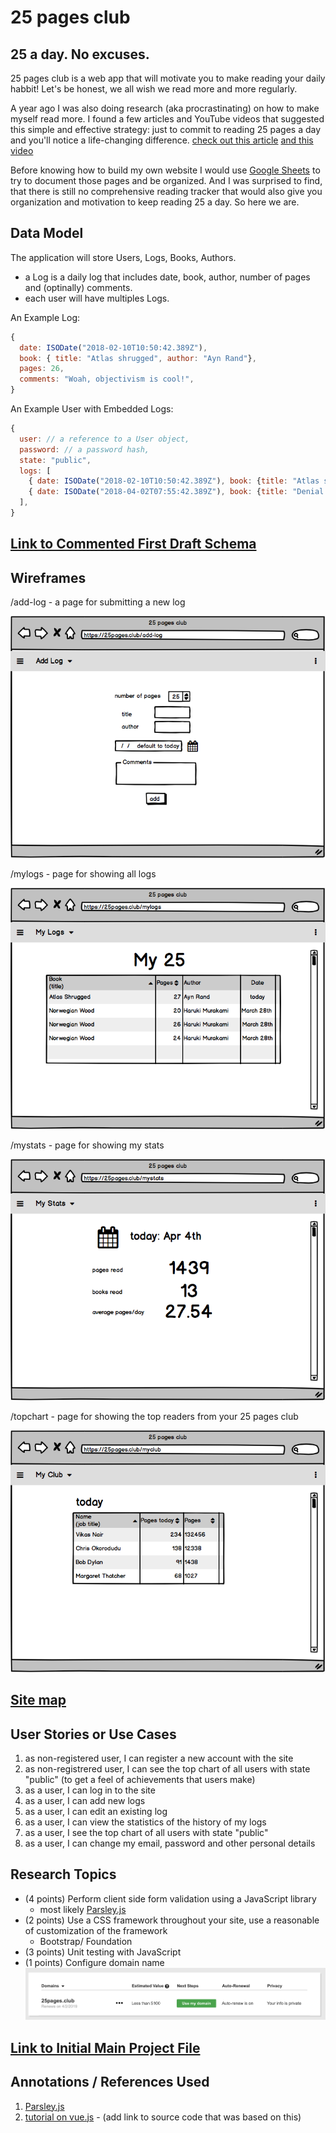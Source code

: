 
# 25 pages club 

## 25 a day. No excuses.

25 pages club is a web app that will motivate you to make reading your daily habbit! Let's be honest, we all wish we read more and more regularly.

A year ago I was also doing research (aka procrastinating) on how to make myself read more. I found a few articles and YouTube videos that suggested this simple and effective strategy: just to commit to reading 25 pages a day and you'll notice a life-changing difference. [check out this article](https://github.com/nyu-csci-ua-0480-008-spring-2018/dt1308-final-project.git) [and this video](https://www.youtube.com/watch?v=iiNISuM4wl0)

Before knowing how to build my own website I would use [Google Sheets](https://docs.google.com/spreadsheets/d/1JTNRAV_t4RNSDDJlno2HkTcegqYsFdJ5Db9VQLbXfgU/edit#gid=0) to try to document those pages and be organized. And I was surprised to find, that there is still no comprehensive reading tracker that would also give you organization and motivation to keep reading 25 a day. So here we are.

## Data Model

The application will store Users, Logs, Books, Authors.

* a Log is a daily log that includes date, book, author, number of pages and (optinally) comments.
* each user will have multiples Logs.

An Example Log:

```javascript
{
  date: ISODate("2018-02-10T10:50:42.389Z"),
  book: { title: "Atlas shrugged", author: "Ayn Rand"},
  pages: 26,
  comments: "Woah, objectivism is cool!",
}
```

An Example User with Embedded Logs:

```javascript
{
  user: // a reference to a User object,
  password: // a password hash,
  state: "public",
  logs: [
    { date: ISODate("2018-02-10T10:50:42.389Z"), book: {title: "Atlas shrugged", author: "Ayn Rand"}, pages: 26, comments: "Woah, objectivism is cool!"},
    { date: ISODate("2018-04-02T07:55:42.389Z"), book: {title: "Denial of Death", author: "Ernest Becker"}, pages: 27, comments: "this. is. hard."},
  ],
}
```


## [Link to Commented First Draft Schema](db.js) 


## Wireframes

/add-log - a page for submitting a new log

![Add log](documentation/add-log.png)

/mylogs - page for showing all logs

![My logs](documentation/mylogs.png)

/mystats - page for showing my stats

![My Stats](documentation/mystats.png)

/topchart - page for showing the top readers from your 25 pages club

![Top Chart](documentation/topchart.png)

## [Site map](documentation/sitemap.pdf)


## User Stories or Use Cases

1. as non-registered user, I can register a new account with the site
2. as non-registrered user, I can see the top chart of all users with state "public" (to get a feel of achievements that users make)
3. as a user, I can log in to the site
4. as a user, I can add new logs
5. as a user, I can edit an existing log
6. as a user, I can view the statistics of the history of my logs
7. as a user, I see the top chart of all users with state "public"
8. as a user, I can change my email, password and other personal details

## Research Topics

* (4 points) Perform client side form validation using a JavaScript library
    * most likely [Parsley.js](http://parsleyjs.org)
* (2 points) Use a CSS framework throughout your site, use a reasonable of customization of the framework
	* Bootstrap/ Foundation
* (3 points) Unit testing with JavaScript
* (1 points) Configure domain name 
![Domain](documentation/domain.png)


## [Link to Initial Main Project File](src/app.js) 

## Annotations / References Used

1. [Parsley.js](http://parsleyjs.org)
2. [tutorial on vue.js](https://vuejs.org/v2/guide/) - (add link to source code that was based on this)
